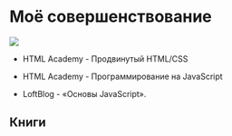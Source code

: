 # Моё совершенствование
![](2.svg)

* HTML Academy - Продвинутый HTML/CSS

* HTML Academy - Программирование на JavaScript

* LoftBlog - «Основы JavaScript».

## Книги
